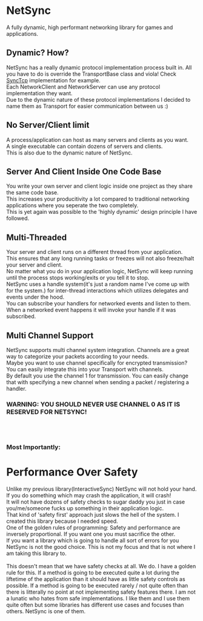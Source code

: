 # NetSync
A fully dynamic, high performant networking library for games and applications.


## Dynamic? How?
NetSync has a really dynamic protocol implementation process built in. All you have to do is override the TransportBase class and viola! Check [SyncTcp](https://github.com/EmreBugday99/NetSync/blob/main/NetSync/NetSync/Transport/SyncTcp/SyncTcp.cs) implementation for example.
<br>
Each NetworkClient and NetworkServer can use any protocol implementation they want. 
<br>
Due to the dynamic nature of these protocol implementations I decided to name them as Transport for easier communication between us :)

## No Server/Client limit
A process/application can host as many servers and clients as you want. 
<br>
A single executable can contain dozens of servers and clients.
<br>
This is also due to the dynamic nature of NetSync.

## Server And Client Inside One Code Base
You write your own server and client logic inside one project as they share the same code base. 
<br>
This increases your producitivity a lot compared to traditional networking applications where you seperate the two completely.
<br>
This is yet again was possible to the 'highly dynamic' design principle I have followed.

## Multi-Threaded
Your server and client runs on a different thread from your application.
<br>
This ensures that any long running tasks or freezes will not also freeze/halt your server and client. 
<br>
No matter what you do in your application logic, NetSync will keep running until the process stops working/exits or you tell it to stop.
<br>
NetSync uses a handle system(it's just a random name I've come up with for the system.) for inter-thread interactions which utilizes delegates and events under the hood.
<br>
You can subscribe your handlers for networked events and listen to them. When a networked event happens it will invoke your handle if it was subscribed.
<br>

## Multi Channel Support
NetSync supports multi channel system integration. Channels are a great way to categorize your packets according to your needs. 
<br>
Maybe you want to use channel specifically for encrypted transmission? You can easily integrate this into your Transport with channels.
<br>
By default you use the channel 1 for transmission. You can easily change that with specifying a new channel when sending a packet / registering a handler.
<br>
### WARNING: YOU SHOULD NEVER USE CHANNEL 0 AS IT IS RESERVED FOR NETSYNC!
<br>
<br>

### Most Importantly:
# Performance Over Safety
Unlike my previous library(InteractiveSync) NetSync will not hold your hand. If you do something which may crash the application, it will crash!
<br>
It will not have dozens of safety checks to sugar daddy you just in case you/me/someone fucks up something in their application logic.
<br>
That kind of 'safety first' approach just slows the hell of the system. I created this library because I needed speed.
<br>
One of the golden rules of programming: Safety and performance are inversely proportional. If you want one you must sacrifice the other.
<br>
If you want a library which is going to handle all sort of errors for you NetSync is not the good choice. This is not my focus and that is not where I am taking this library to.
<br>
<br>
This doesn't mean that we have safety checks at all. We do. I have a golden rule for this. If a method is going to be executed quite a lot during the liftetime of the application than it should have as little safety controls as possible. If a method is going to be executed rarely / not quite often than there is litterally no point at not implementing safety features there. I am not a lunatic who hates from safe implementations. I like them and I use them quite often but some libraries has different use cases and focuses than others. NetSync is one of them.
